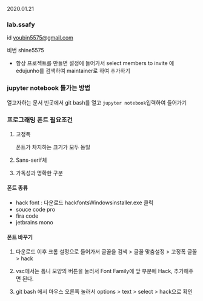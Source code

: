 2020.01.21

### lab.ssafy

id youbin5575@gmail.com

비번 shine5575

- 항상 프로젝트를 만들면 설정에 들어가서 select members to invite 에 edujunho를 검색하여 maintainer로 하여 추가하기



### jupyter notebook 들가는 방법

열고자하는 문서 빈곳에서 git bash를 열고 `jupyter notebook`입력하여 들어가기



### 프로그래밍 폰트 필요조건

1. 고정폭

   폰트가 차지하는 크기가 모두 동일

2. Sans-serif체
3. 가독성과 명확한 구분



#### 폰트 종류

- hack font : 다운로드 hackfontsWindowsinstaller.exe 클릭
- souce code pro
- fira code
- jetbrains mono



#### 폰트 바꾸기

1. 다운로드 이후 크롬 설정으로 들어가서 글꼴을 검색 > 글꼴 맞춤설정 > 고정폭 글꼴 >  hack

2. vsc에서는 톱니 모양의 버튼을 눌러서 Font Family에  앞 부분에 Hack,  추가해주면 된다.
3. git bash 에서 마우스 오른쪽 눌러서 options > text > select > hack으로 확인